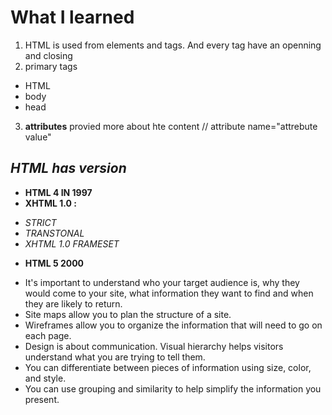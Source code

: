 # What I learned 
1. HTML is used from elements and tags. And every tag have an openning and closing 
2. primary tags 
- HTML
- body
- head
3. **attributes** provied more about hte content // attribute name="attrebute value"

## ***HTML has version*** 
- **HTML 4 IN 1997**
- **XHTML 1.0 :**
* *STRICT* 
* *TRANSTONAL*
* *XHTML 1.0 FRAMESET*
- **HTML 5 2000**


* It's important to understand who your target audience
is, why they would come to your site, what information
they want to find and when they are likely to return.
* Site maps allow you to plan the structure of a site.
* Wireframes allow you to organize the information that
will need to go on each page.
* Design is about communication. Visual hierarchy helps
visitors understand what you are trying to tell them.
*  You can differentiate between pieces of information
using size, color, and style.
*  You can use grouping and similarity to help simplify
the information you present.
